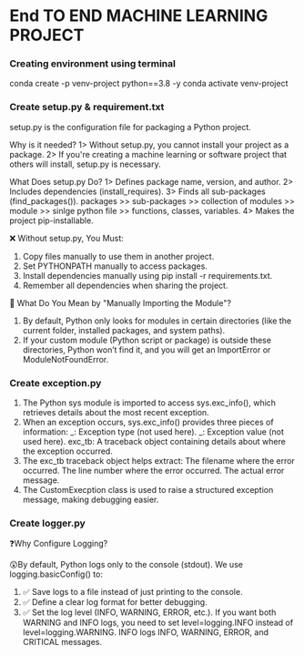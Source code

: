 # End TO END MACHINE LEARNING PROJECT #

### Creating environment using terminal
conda create -p venv-project python==3.8 -y
conda activate venv-project

### Create setup.py & requirement.txt
setup.py is the configuration file for packaging a Python project.

Why is it needed?
 1> Without setup.py, you cannot install your project as a package.
 2> If you're creating a machine learning or software project that others will install, setup.py is necessary.

What Does setup.py Do?
 1> Defines package name, version, and author.
 2> Includes dependencies (install_requires).
 3> Finds all sub-packages (find_packages()).  packages >> sub-packages >> collection of modules >> module >> sinlge python file >> functions, classes, variables.
 4> Makes the project pip-installable.

❌ Without setup.py, You Must:
 1. Copy files manually to use them in another project.
 2. Set PYTHONPATH manually to access packages.
 3. Install dependencies manually using pip install -r requirements.txt.
 4. Remember all dependencies when sharing the project.

📌 What Do You Mean by "Manually Importing the Module"?
 1. By default, Python only looks for modules in certain directories (like the current folder, installed packages, and system paths).
 2. If your custom module (Python script or package) is outside these directories, Python won’t find it, and you will get an ImportError or ModuleNotFoundError.

### Create exception.py
1. The Python sys module is imported to access sys.exc_info(), which retrieves details about the most recent exception.
2. When an exception occurs, sys.exc_info() provides three pieces of information:
   _: Exception type (not used here).
   _: Exception value (not used here).
   exc_tb: A traceback object containing details about where the exception occurred.
3. The exc_tb traceback object helps extract:
   The filename where the error occurred.
   The line number where the error occurred.
   The actual error message.
4. The CustomExecption class is used to raise a structured exception message, making debugging easier.

### Create logger.py
❓Why Configure Logging?

😲By default, Python logs only to the console (stdout). We use logging.basicConfig() to: 
   1. ✅ Save logs to a file instead of just printing to the console.
   2. ✅ Define a clear log format for better debugging.
   3. ✅ Set the log level (INFO, WARNING, ERROR, etc.). If you want both WARNING and INFO logs, you need to set level=logging.INFO instead of level=logging.WARNING. INFO logs INFO, WARNING, ERROR, and CRITICAL messages.

### 



